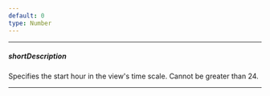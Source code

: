 ```yaml
---
default: 0
type: Number
---
```

---
##### shortDescription
Specifies the start hour in the view's time scale. Cannot be greater than 24.

---
